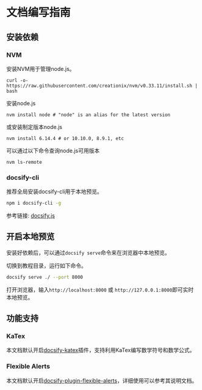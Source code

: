 # 文档编写指南

## 安装依赖

### NVM

安装NVM用于管理node.js。

```
curl -o- https://raw.githubusercontent.com/creationix/nvm/v0.33.11/install.sh | bash
```

安装node.js

```
nvm install node # "node" is an alias for the latest version
```

或安装制定版本node.js

```
nvm install 6.14.4 # or 10.10.0, 8.9.1, etc
```

可以通过以下命令查询node.js可用版本

```
nvm ls-remote
```



### docsify-cli

推荐全局安装docsify-cli用于本地预览。

```bash
npm i docsify-cli -g
```

参考链接: [docsify.js](https://docsify.js.org/#/)

## 开启本地预览

安装好依赖后，可以通过`docsify serve`命令来在浏览器中本地预览。

切换到教程目录，运行如下命令。

```bash
docsify serve ./ --port 8000
```

打开浏览器，输入`http://localhost:8000` 或 `http://127.0.0.1:8000`即可实时本地预览。



## 功能支持

### KaTex

本文档默认开启[docsify-katex](https://github.com/upupming/docsify-katex)插件，支持利用KaTex编写数学符号和数学公式。

### Flexible Alerts

本文档默认开启[docsify-plugin-flexible-alerts](https://github.com/zanfab/docsify-plugin-flexible-alerts)，详细使用可以参考其说明文档。